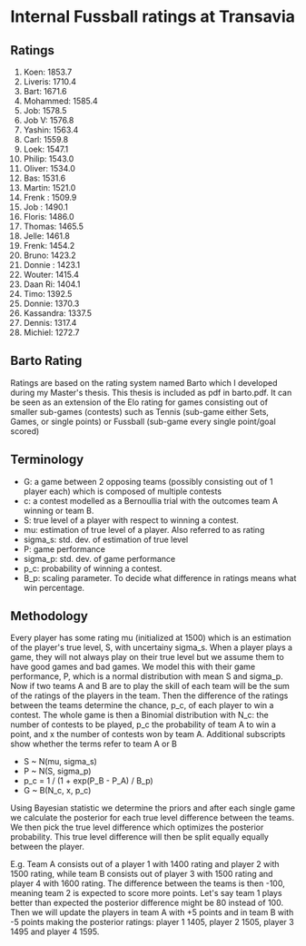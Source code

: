 # Internal Fussball ratings at Transavia
## Ratings
1. Koen: 1853.7 
2. Liveris: 1710.4 
3. Bart: 1671.6 
4. Mohammed: 1585.4 
5. Job: 1578.5 
6. Job V: 1576.8 
7. Yashin: 1563.4 
8. Carl: 1559.8 
9. Loek: 1547.1 
10. Philip: 1543.0 
11. Oliver: 1534.0 
12. Bas: 1531.6 
13. Martin: 1521.0 
14. Frenk : 1509.9 
15. Job : 1490.1 
16. Floris: 1486.0 
17. Thomas: 1465.5 
18. Jelle: 1461.8 
19. Frenk: 1454.2 
20. Bruno: 1423.2 
21. Donnie : 1423.1 
22. Wouter: 1415.4 
23. Daan Ri: 1404.1 
24. Timo: 1392.5 
25. Donnie: 1370.3 
26. Kassandra: 1337.5 
27. Dennis: 1317.4 
28. Michiel: 1272.7 

## Barto Rating
Ratings are based on the rating system named Barto which I developed during my Master's thesis. This thesis is included as pdf in barto.pdf. It can be seen as an extension of the Elo rating for games consisting out of smaller sub-games (contests) such as Tennis (sub-game either Sets, Games, or single points) or Fussball (sub-game every single point/goal scored)
## Terminology
- G: a game between 2 opposing teams (possibly consisting out of 1 player each) which is composed of multiple contests
- c: a contest modelled as a Bernoullia trial with the outcomes team A winning or team B.
- S: true level of a player with respect to winning a contest.
- mu: estimation of true level of a player. Also referred to as rating
- sigma_s: std. dev. of estimation of true level
- P: game performance
- sigma_p: std. dev. of game performance
- p_c: probability of winning a contest.
- B_p: scaling parameter. To decide what difference in ratings means what win percentage.
## Methodology
Every player has some rating mu (initialized at 1500) which is an estimation of the player's true level, S, with uncertainy sigma_s. When a player plays a game, they will not always play on their true level but we assume them to have good games and bad games. We model this with their game performance, P, which is a normal distribution with mean S and sigma_p. Now if two teams A and B are to play the skill of each team will be the sum of the ratings of the players in the team. Then the difference of the ratings between the teams determine the chance, p_c, of each player to win a contest. The whole game is then a Binomial distribution with N_c: the number of contests to be played, p_c the probability of team A to win a point, and x the number of contests won by team A. Additional subscripts show whether the terms refer to team A or B
- S ~ N(mu, sigma_s)
- P ~ N(S, sigma_p)
- p_c = 1 / (1 + exp(P_B - P_A) / B_p)
- G ~ B(N_c, x, p_c)

Using Bayesian statistic we determine the priors and after each single game we calculate the posterior for each true level difference between the teams. We then pick the true level difference which optimizes the posterior probability. This true level difference will then be split equally equally between the player. 

E.g. Team A consists out of a player 1 with 1400 rating and player 2 with 1500 rating, while team B consists out of player 3 with 1500 rating and player 4 with 1600 rating. The difference between the teams is then -100, meaning team 2 is expected to score more points. Let's say team 1 plays better than expected the posterior difference might be 80 instead of 100. Then we will update the players in team A with +5 points and in team B with -5 points making the posterior ratings: player 1 1405, player 2 1505, player 3 1495 and player 4 1595.
